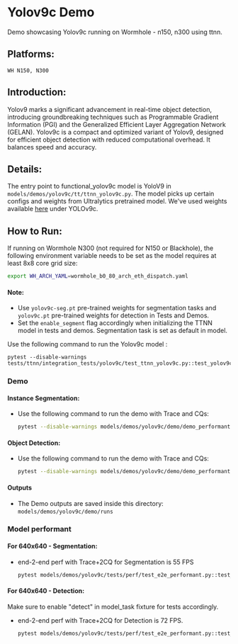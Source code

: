 # Yolov9c Demo
Demo showcasing Yolov9c running on Wormhole - n150, n300 using ttnn.

## Platforms:
    WH N150, N300

## Introduction:
Yolov9 marks a significant advancement in real-time object detection, introducing groundbreaking techniques such as Programmable Gradient Information (PGI) and the Generalized Efficient Layer Aggregation Network (GELAN). Yolov9c is a compact and optimized variant of Yolov9, designed for efficient object detection with reduced computational overhead. It balances speed and accuracy.

## Details:
The entry point to functional_yolov9c model is YoloV9 in `models/demos/yolov9c/tt/ttnn_yolov9c.py`. The model picks up certain configs and weights from Ultralytics pretrained model. We've used weights available [here](https://docs.ultralytics.com/models/yolov9/#performance-on-ms-coco-dataset) under YOLOv9c.

## How to Run:
If running on Wormhole N300 (not required for N150 or Blackhole), the following environment variable needs to be set as the model requires at least 8x8 core grid size:
```sh
export WH_ARCH_YAML=wormhole_b0_80_arch_eth_dispatch.yaml
```

#### Note:
- Use `yolov9c-seg.pt` pre-trained weights for segmentation tasks and `yolov9c.pt` pre-trained weights for detection in Tests and Demos.
- Set the `enable_segment` flag accordingly when initializing the TTNN model in tests and demos. Segmentation task is set as default in model.


Use the following command to run the Yolov9c model :
```
pytest --disable-warnings tests/ttnn/integration_tests/yolov9c/test_ttnn_yolov9c.py::test_yolov9c
```
### Demo

#### Instance Segmentation:

- Use the following command to run the demo with Trace and CQs:

  ```bash
  pytest --disable-warnings models/demos/yolov9c/demo/demo_performant.py::test_demo_performant[segment-True-models/demos/yolov9c/demo/image.png-1-act_dtype0-weight_dtype0-device_params0]
  ```

#### Object Detection:

- Use the following command to run the demo with Trace and CQs:

  ```bash
  pytest --disable-warnings models/demos/yolov9c/demo/demo_performant.py::test_demo_performant[detect-True-models/demos/yolov9c/demo/image.png-1-act_dtype0-weight_dtype0-device_params0]
  ```

#### Outputs
- The Demo outputs are saved inside this directory: `models/demos/yolov9c/demo/runs`

### Model performant

#### For 640x640 - Segmentation:
- end-2-end perf with Trace+2CQ for Segmentation is 55 FPS

  ```bash
  pytest models/demos/yolov9c/tests/perf/test_e2e_performant.py::test_e2e_performant[segment-resolution0-1-act_dtype0-weight_dtype0-device_params0]
  ```

#### For 640x640 - Detection:
Make sure to enable "detect" in model_task fixture for tests accordingly.

- end-2-end perf with Trace+2CQ for Detection is 72 FPS.

  ```bash
  pytest models/demos/yolov9c/tests/perf/test_e2e_performant.py::test_e2e_performant[detect-resolution0-1-act_dtype0-weight_dtype0-device_params0]
  ```
